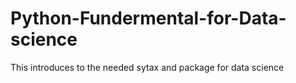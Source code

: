 # Python-Fundermental-for-Data-science
This introduces to the needed sytax and package for data science
